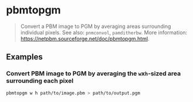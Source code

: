 # pbmtopgm

> Convert a PBM image to PGM by averaging areas surrounding individual pixels. See also: `pnmconvol`, `pamditherbw`. More information: <https://netpbm.sourceforge.net/doc/pbmtopgm.html>.

## Examples

### Convert PBM image to PGM by averaging the `w`x`h`-sized area surrounding each pixel

```bash
pbmtopgm w h path/to/image.pbm > path/to/output.pgm
```
